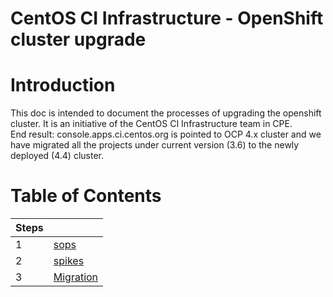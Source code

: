 <h1>CentOS CI Infrastructure - OpenShift cluster upgrade</h1>

# Introduction
This doc is intended to document the processes of upgrading the openshift cluster. It is an initiative of the CentOS CI Infrastructure team in CPE. \
End result: console.apps.ci.centos.org is pointed to OCP 4.x cluster and we have migrated all the projects under current version (3.6) to the newly deployed (4.4) cluster.


# Table of Contents

|Steps||
|---|---|
|1|[sops](/sops/README.md)|
|2|[spikes](/spikes/README.md)|
|3|[Migration](/sops/migration/README.md/)
